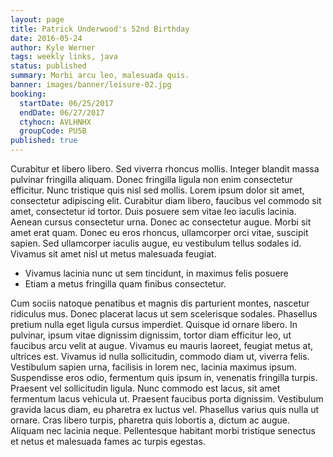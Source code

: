 ```yaml
---
layout: page
title: Patrick Underwood's 52nd Birthday
date: 2016-05-24
author: Kyle Werner
tags: weekly links, java
status: published
summary: Morbi arcu leo, malesuada quis.
banner: images/banner/leisure-02.jpg
booking:
  startDate: 06/25/2017
  endDate: 06/27/2017
  ctyhocn: AVLHNHX
  groupCode: PU5B
published: true
---
```

Curabitur et libero libero. Sed viverra rhoncus mollis. Integer blandit massa pulvinar fringilla aliquam. Donec fringilla ligula non enim consectetur efficitur. Nunc tristique quis nisl sed mollis. Lorem ipsum dolor sit amet, consectetur adipiscing elit. Curabitur diam libero, faucibus vel commodo sit amet, consectetur id tortor. Duis posuere sem vitae leo iaculis lacinia. Aenean cursus consectetur urna. Donec ac consectetur augue. Morbi sit amet erat quam. Donec eu eros rhoncus, ullamcorper orci vitae, suscipit sapien. Sed ullamcorper iaculis augue, eu vestibulum tellus sodales id. Vivamus sit amet nisl ut metus malesuada feugiat.

* Vivamus lacinia nunc ut sem tincidunt, in maximus felis posuere
* Etiam a metus fringilla quam finibus consectetur.

Cum sociis natoque penatibus et magnis dis parturient montes, nascetur ridiculus mus. Donec placerat lacus ut sem scelerisque sodales. Phasellus pretium nulla eget ligula cursus imperdiet. Quisque id ornare libero. In pulvinar, ipsum vitae dignissim dignissim, tortor diam efficitur leo, ut faucibus arcu velit at augue. Vivamus eu mauris laoreet, feugiat metus at, ultrices est. Vivamus id nulla sollicitudin, commodo diam ut, viverra felis. Vestibulum sapien urna, facilisis in lorem nec, lacinia maximus ipsum. Suspendisse eros odio, fermentum quis ipsum in, venenatis fringilla turpis.
Praesent vel sollicitudin ligula. Nunc commodo est lacus, sit amet fermentum lacus vehicula ut. Praesent faucibus porta dignissim. Vestibulum gravida lacus diam, eu pharetra ex luctus vel. Phasellus varius quis nulla ut ornare. Cras libero turpis, pharetra quis lobortis a, dictum ac augue. Aliquam nec lacinia neque. Pellentesque habitant morbi tristique senectus et netus et malesuada fames ac turpis egestas.
